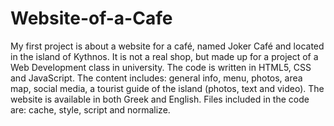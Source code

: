 # Website-of-a-Cafe
My first project is about a website for a café, named Joker Café and located in the island of Kythnos. It is not a real shop, but made up for a project of a Web Development class in university. The code is written in HTML5, CSS and JavaScript. The content includes: general info, menu, photos, area map, social media, a tourist guide of the island (photos, text and video). The website is available in both Greek and English. Files included in the code are: cache, style, script and normalize.
